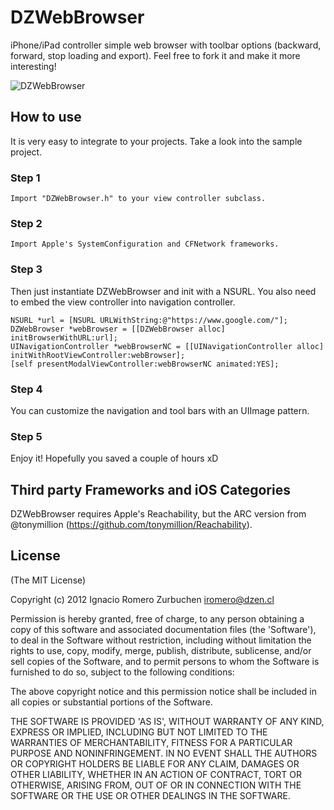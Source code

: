 # DZWebBrowser

iPhone/iPad controller simple web browser with toolbar options (backward, forward, stop loading and export).
Feel free to fork it and make it more interesting!

![DZWebBrowser](http://www.dzen.cl/github/DZWebBrowser.png)

## How to use
It is very easy to integrate to your projects.
Take a look into the sample project.

### Step 1
```
Import "DZWebBrowser.h" to your view controller subclass.
```

### Step 2
```
Import Apple's SystemConfiguration and CFNetwork frameworks.
```

### Step 3
Then just instantiate DZWebBrowser and init with a NSURL.
You also need to embed the view controller into navigation controller.
```
NSURL *url = [NSURL URLWithString:@"https://www.google.com/"];
DZWebBrowser *webBrowser = [[DZWebBrowser alloc] initBrowserWithURL:url];
UINavigationController *webBrowserNC = [[UINavigationController alloc] initWithRootViewController:webBrowser];
[self presentModalViewController:webBrowserNC animated:YES];
```

### Step 4
You can customize the navigation and tool bars with an UIImage pattern.

### Step 5
Enjoy it! Hopefully you saved a couple of hours xD

## Third party Frameworks and iOS Categories

DZWebBrowser requires Apple's Reachability, but the ARC version from @tonymillion (https://github.com/tonymillion/Reachability).

## License
(The MIT License)

Copyright (c) 2012 Ignacio Romero Zurbuchen <iromero@dzen.cl>

Permission is hereby granted, free of charge, to any person obtaining a copy of this software and associated documentation files (the 'Software'), to deal in the Software without restriction, including without limitation the rights to use, copy, modify, merge, publish, distribute, sublicense, and/or sell copies of the Software, and to permit persons to whom the Software is furnished to do so, subject to the following conditions:

The above copyright notice and this permission notice shall be included in all copies or substantial portions of the Software.

THE SOFTWARE IS PROVIDED 'AS IS', WITHOUT WARRANTY OF ANY KIND, EXPRESS OR IMPLIED, INCLUDING BUT NOT LIMITED TO THE WARRANTIES OF MERCHANTABILITY, FITNESS FOR A PARTICULAR PURPOSE AND NONINFRINGEMENT. IN NO EVENT SHALL THE AUTHORS OR COPYRIGHT HOLDERS BE LIABLE FOR ANY CLAIM, DAMAGES OR OTHER LIABILITY, WHETHER IN AN ACTION OF CONTRACT, TORT OR OTHERWISE, ARISING FROM, OUT OF OR IN CONNECTION WITH THE SOFTWARE OR THE USE OR OTHER DEALINGS IN THE SOFTWARE.